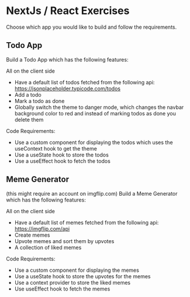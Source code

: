 # NextJs / React Exercises

Choose which app you would like to build and follow the requirements.

## Todo App
Build a Todo App which has the following features:

All on the client side
- Have a default list of todos fetched from the following api: https://jsonplaceholder.typicode.com/todos
- Add a todo
- Mark a todo as done
- Globally switch the theme to danger mode, which changes the navbar background color to red and instead of marking todos as done you delete them

Code Requirements:
- Use a custom component for displaying the todos which uses the useContext hook to get the theme
- Use a useState hook to store the todos
- Use a useEffect hook to fetch the todos

## Meme Generator
(this might require an account on imgflip.com)
Build a Meme Generator which has the following features:

All on the client side
- Have a default list of memes fetched from the following api: https://imgflip.com/api
- Create memes
- Upvote memes and sort them by upvotes
- A collection of liked memes

Code Requirements:
- Use a custom component for displaying the memes
- Use a useState hook to store the upvotes for the memes
- Use a context provider to store the liked memes
- Use useEffect hook to fetch the memes